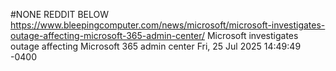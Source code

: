 #NONE REDDIT BELOW
https://www.bleepingcomputer.com/news/microsoft/microsoft-investigates-outage-affecting-microsoft-365-admin-center/
Microsoft investigates outage affecting Microsoft 365 admin center
Fri, 25 Jul 2025 14:49:49 -0400